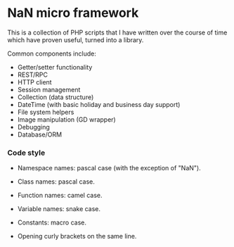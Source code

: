 # NaN micro framework

This is a collection of PHP scripts that I have written over the course of time which have proven useful, turned into a library.

Common components include:
 - Getter/setter functionality
 - REST/RPC
 - HTTP client
 - Session management
 - Collection (data structure)
 - DateTime (with basic holiday and business day support)
 - File system helpers
 - Image manipulation (GD wrapper)
 - Debugging
 - Database/ORM

### Code style

 - Namespace names: pascal case (with the exception of "NaN").
 - Class names: pascal case.
 - Function names: camel case.
 - Variable names: snake case.
 - Constants: macro case.

 - Opening curly brackets on the same line.
